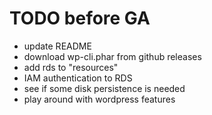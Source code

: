 # TODO before GA

- update README
- download wp-cli.phar from github releases
- add rds to "resources"
- IAM authentication to RDS
- see if some disk persistence is needed
- play around with wordpress features

